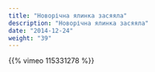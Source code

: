 ```yaml
---
title: "Новорічна ялинка засяяла"
description: "Новорічна ялинка засяяла"
date: "2014-12-24"
weight: "39"
---
```


{{% vimeo 115331278 %}}
